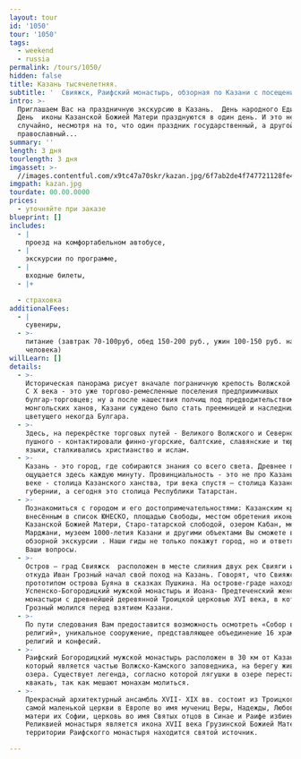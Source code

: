 ```yaml
---
layout: tour
id: '1050'
tour: '1050'
tags:
  - weekend
  - russia
permalink: /tours/1050/
hidden: false
title: Казань тысячелетняя.
subtitle: '  Свияжск, Раифский монастырь, обзорная по Казани с посещением Казанского кремля и музея 1000-летия Казани.'
intro: >-
  Приглашаем Вас на праздничную экскурсию в Казань.  День народного Единства и
  День  иконы Казанской Божией Матери празднуются в один день. И это не
  случайно, несмотря на то, что один праздник государственный, а другой
  православный...
summary: ''
length: 3 дня
tourlength: 3 дня
imgasset: >-
  //images.contentful.com/x9tc47a70skr/kazan.jpg/6f7ab2de4f747721128fe46aab3f21c7/kazan.jpg
imgpath: kazan.jpg
tourdate: 00.00.0000
prices:
  - уточняйте при заказе
blueprint: []
includes:
  - |
    проезд на комфортабельном автобусе,
  - |
    экскурсии по программе,
  - |
    входные билеты, 
  - |+

  - страховка
additionalFees:
  - |
    сувениры,
  - >-
    питание (завтрак 70-100руб, обед 150-200 руб., ужин 100-150 руб. на
    человека)
willLearn: []
details:
  - >-
    Историческая панорама рисует вначале пограничную крепость Волжской Булгарии.
    С Х века - это уже торгово-ремесленные поселения предприимчивых
    булгар-торговцев; ну а после нашествия полчищ под предводительством
    монгольских ханов, Казани суждено было стать преемницей и наследницей славы
    цветущего некогда Булгара.
  - >-
    Здесь, на перекрёстке торговых путей - Великого Волжского и Северного
    пушного - контактировали финно-угорские, балтские, славянские и тюркские
    языки, сталкивались христианство и ислам.
  - >-
    Казань - это город, где собираются знания со всего света. Древнее прошлое
    ощущается здесь каждую минуту. Провинциальность - это не про Казань. В ХV
    веке - столица Казанского ханства, три века спустя – столица Казанской
    губернии, а сегодня это столица Республики Татарстан.
  - >-
    Познакомиться с городом и его достопримечательностями: Казанским кремлём,
    внесённым в список ЮНЕСКО, площадью Свободы, местом обретения иконы
    Казанской Божией Матери, Старо-татарской слободой, озером Кабан, мечетью
    Марджани, музеем 1000-летия Казани и другими объектами Вы сможете в ходе
    обзорной экскурсии . Наши гиды не только покажут город, но и ответят на все
    Ваши вопросы.
  - >-
    Остров – град Свияжск  расположен в месте слияния двух рек Свияги и Волги,
    откуда Иван Грозный начал свой поход на Казань. Говорят, что Свияжск был
    прототипом острова Буяна в сказках Пушкина. На острове-граде находятся
    Успенско-Богородицкий мужской монастырь и Иоана- Предтеченский женский
    монастыри с древнейшей деревянной Троицкой церковью XVI века, в которй Иван
    Грозный молился перед взятием Казани.
  - >-
    По пути следования Вам предоставится возможность осмотреть «Собор всех
    религий», уникальное сооружение, представляющее объединение 16 храмов разных
    религий и конфесий.
  - >-
    Раифский Богородицкий мужской монастырь расположен в 30 км от Казани в лесу,
    который является частью Волжско-Камского заповедника, на берегу живописного
    озера. Существует легенда, согласно которой лягушки в озере перестают
    квакать, так как мешают монахам молиться.
  - >-
    Прекрасный архитектурный ансамбль XVII- XIX вв. состоит из Троицкого собора
    самой маленькой церкви в Европе во имя мучениц Веры, Надежды, Любови и
    матери их Софии, церковь во имя Святых отцов в Синае и Раифе избиенных.
    Реликвией монастыря является икона XVII века Грузинской Божией Матери. На
    территории Раифскогго монастыря находится святой источник.

---
```

